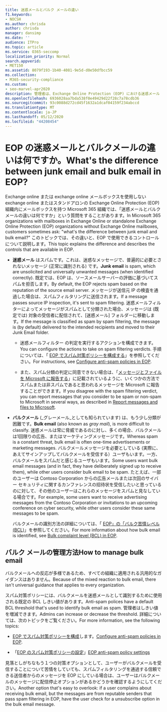```yaml
---
title: 迷惑メールとバルク メールの違い
f1.keywords:
- NOCSH
ms.author: chrisda
author: chrisda
manager: dansimp
ms.date: ''
audience: ITPro
ms.topic: article
ms.service: O365-seccomp
localization_priority: Normal
search.appverid:
- MET150
ms.assetid: 8079f193-1b40-4081-9e5d-d0e50dfbcc59
ms.collection:
- M365-security-compliance
ms.custom:
- seo-marvel-apr2020
description: 管理者は、Exchange Online Protection (EOP) における迷惑メール (スパム) とバルクメール (グレーのメール) の違いについて学習できます。
ms.openlocfilehash: 6936028aa7bda538f0e49429d22f28c7a78cdb36
ms.sourcegitcommit: 93c0088d272cd45f1632a1dcaf04159f234abccd
ms.translationtype: MT
ms.contentlocale: ja-JP
ms.lasthandoff: 05/12/2020
ms.locfileid: "44208454"
---
```

# <a name="whats-the-difference-between-junk-email-and-bulk-email-in-eop"></a><span data-ttu-id="93d19-103">EOP の迷惑メールとバルクメールの違いは何ですか。</span><span class="sxs-lookup"><span data-stu-id="93d19-103">What's the difference between junk email and bulk email in EOP?</span></span>

<span data-ttu-id="93d19-104">Exchange online または exchange online メールボックスを使用しない exchange online またはスタンドアロンの Exchange Online Protection (EOP) 組織内にメールボックスを持つ Microsoft 365 組織では、「迷惑メールとバルクメールの違いは何ですか」という質問をすることがあります。</span><span class="sxs-lookup"><span data-stu-id="93d19-104">In Microsoft 365 organizations with mailboxes in Exchange Online or standalone Exchange Online Protection (EOP) organizations without Exchange Online mailboxes, customers sometimes ask: "what's the difference between junk email and bulk email?"</span></span> <span data-ttu-id="93d19-105">このトピックでは、その違いと、EOP で使用できるコントロールについて説明します。</span><span class="sxs-lookup"><span data-stu-id="93d19-105">This topic explains the difference and describes the controls that are available in EOP.</span></span>

- <span data-ttu-id="93d19-106">**迷惑メール** はスパムです。これは、迷惑なメッセージで、普遍的に必要とされないメッセージ (正常に識別される) です。</span><span class="sxs-lookup"><span data-stu-id="93d19-106">**Junk email** is spam, which are unsolicited and universally unwanted messages (when identified correctly).</span></span> <span data-ttu-id="93d19-107">既定では、EOP は、ソースメールサーバーの評価に基づいてスパムを拒否します。</span><span class="sxs-lookup"><span data-stu-id="93d19-107">By default, the EOP rejects spam based on the reputation of the source email server.</span></span> <span data-ttu-id="93d19-108">メッセージが送信元 IP の検査を通過した場合は、スパムフィルタリングに送信されます。</span><span class="sxs-lookup"><span data-stu-id="93d19-108">If a message passes source IP inspection, it's sent to spam filtering.</span></span> <span data-ttu-id="93d19-109">迷惑メールフィルターによってメッセージがスパムとして分類された場合、メッセージは (既定では) 対象の受信者に配信されて、[迷惑メール] フォルダーに移動します。</span><span class="sxs-lookup"><span data-stu-id="93d19-109">If the message is classified as spam by spam filtering, the message is (by default) delivered to the intended recipients and moved to their Junk Email folder.</span></span>

  - <span data-ttu-id="93d19-110">迷惑メールフィルター の判定を実行するアクションを構成できます。</span><span class="sxs-lookup"><span data-stu-id="93d19-110">You can configure the actions to take on spam filtering verdicts.</span></span> <span data-ttu-id="93d19-111">手順については、「 [EOP でスパム対策ポリシーを構成する](configure-your-spam-filter-policies.md)」を参照してください。</span><span class="sxs-lookup"><span data-stu-id="93d19-111">For instructions, see [Configure anti-spam policies in EOP](configure-your-spam-filter-policies.md).</span></span>

  - <span data-ttu-id="93d19-112">また、スパム分類の判定に同意できない場合は、「[メッセージとファイルを Microsoft に報告する](report-junk-email-messages-to-microsoft.md)」に記載されているように、いくつかの方法でスパムまたは非スパムであると思われるメッセージを Microsoft に報告することができます。</span><span class="sxs-lookup"><span data-stu-id="93d19-112">If you disagree with the spam filtering verdict, you can report messages that you consider to be spam or non-spam to Microsoft in several ways, as described in [Report messages and files to Microsoft](report-junk-email-messages-to-microsoft.md).</span></span>

- <span data-ttu-id="93d19-113">**バルクメール** (_グレーメール_としても知られています) は、もう少し分類が困難です。</span><span class="sxs-lookup"><span data-stu-id="93d19-113">**Bulk email** (also known as _gray mail_), is more difficult to classify.</span></span> <span data-ttu-id="93d19-114">迷惑メールは常に脅威であるのに対し、多くの場合、バルクメールは1回限りの広告、またはマーケティングメッセージです。</span><span class="sxs-lookup"><span data-stu-id="93d19-114">Whereas spam is a constant threat, bulk email is often one-time advertisements or marketing messages.</span></span> <span data-ttu-id="93d19-115">バルクメールメッセージを必要としている (実際に、あえてサインアップしてバルクメールを受信する）ユーザもいます。一方、バルクメールをスパムだと感じるユーザもいます。</span><span class="sxs-lookup"><span data-stu-id="93d19-115">Some users want bulk email messages (and in fact, they have deliberately signed up to receive them), while other users consider bulk email to be spam.</span></span> <span data-ttu-id="93d19-116">たとえば、一部のユーザーは Contoso Corporation からの広告メールまたは次回のサイバー セキュリティに関するカンファレンスの招待状を受信したいと思っているのに対して、その他のユーザーはこれらのメッセージをスパムと見なしている場合です。</span><span class="sxs-lookup"><span data-stu-id="93d19-116">For example, some users want to receive advertising messages from the Contoso Corporation or invitations to an upcoming conference on cyber security, while other users consider these same messages to be spam.</span></span>

  <span data-ttu-id="93d19-117">バルクメールの識別方法の詳細については、「 [EOP」の「バルク苦情レベル (BCL)](bulk-complaint-level-values.md)」を参照してください。</span><span class="sxs-lookup"><span data-stu-id="93d19-117">For more information about how bulk email is identified, see [Bulk complaint level (BCL) in EOP](bulk-complaint-level-values.md).</span></span>

## <a name="how-to-manage-bulk-email"></a><span data-ttu-id="93d19-118">バルク メールの管理方法</span><span class="sxs-lookup"><span data-stu-id="93d19-118">How to manage bulk email</span></span>

<span data-ttu-id="93d19-119">バルクメールへの反応が多様であるため、すべての組織に適用される汎用的なガイダンスはありません。</span><span class="sxs-lookup"><span data-stu-id="93d19-119">Because of the mixed reaction to bulk email, there isn't universal guidance that applies to every organization.</span></span>

<span data-ttu-id="93d19-120">スパム対策ポリシーには、バルクメールを迷惑メールとして識別するために使用される既定の BCL しきい値があります。</span><span class="sxs-lookup"><span data-stu-id="93d19-120">Anti-spam polices have a default BCL threshold that's used to identify bulk email as spam.</span></span> <span data-ttu-id="93d19-121">管理者はしきい値を増減できます。</span><span class="sxs-lookup"><span data-stu-id="93d19-121">Admins can increase or decrease the threshold.</span></span> <span data-ttu-id="93d19-122">詳細については、次のトピックをご覧ください。</span><span class="sxs-lookup"><span data-stu-id="93d19-122">For more information, see the following topics:</span></span>

- <span data-ttu-id="93d19-123">[EOP でスパム対策ポリシーを構成](configure-your-spam-filter-policies.md)します。</span><span class="sxs-lookup"><span data-stu-id="93d19-123">[Configure anti-spam policies in EOP](configure-your-spam-filter-policies.md).</span></span>

- <span data-ttu-id="93d19-124">「[EOP のスパム対策ポリシーの設定](recommended-settings-for-eop-and-office365-atp.md#eop-anti-spam-policy-settings)」</span><span class="sxs-lookup"><span data-stu-id="93d19-124">[EOP anti-spam policy settings](recommended-settings-for-eop-and-office365-atp.md#eop-anti-spam-policy-settings)</span></span>

<span data-ttu-id="93d19-125">見落としがちなもう１つの対策オプションとして、ユーザーがバルクメールを受信することについて苦情をしていても、スパムフィルタリングを通過する信頼できる送信者からのメッセージを EOP にしている場合は、ユーザーはバルクメールのメッセージに配信停止オプションがあるかどうかを確認するようにしてください。</span><span class="sxs-lookup"><span data-stu-id="93d19-125">Another option that's easy to overlook: if a user complains about receiving bulk email, but the messages are from reputable senders that pass spam filtering in EOP, have the user check for a unsubscribe option in the bulk email message.</span></span>
